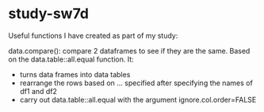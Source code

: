 # study-sw7d

Useful functions I have created as part of my study:

data.compare(): compare 2 dataframes to see if they are the same. Based on the data.table::all.equal function. It:

* turns data frames into data tables
* rearrange the rows based on ... specified after specifying the names of df1 and df2
* carry out data.table::all.equal with the argument ignore.col.order=FALSE
